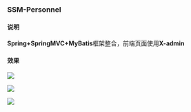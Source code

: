 ### SSM-Personnel



#### 说明

**Spring+SpringMVC+MyBatis**框架整合，前端页面使用**X-admin**

#### 效果
![](https://raw.githubusercontent.com/onlywyj/SSM-Personnel/master/reademe_img/01.png)

![](https://raw.githubusercontent.com/onlywyj/SSM-Personnel/master/reademe_img/02.png)

![](https://raw.githubusercontent.com/onlywyj/SSM-Personnel/master/reademe_img/03.png)